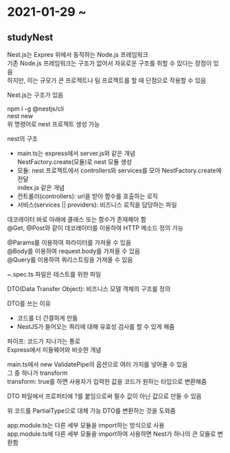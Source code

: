 # 2021-01-29 ~ 

## studyNest

Nest.js는 Expres 위에서 동작하는 Node.js 프레임워크  
기존 Node.js 프레임워크는 구조가 없어서 자유로운 구조를 취할 수 있다는 장점이 있음  
하지만, 이는 규모가 큰 프로젝트나 팀 프로젝트를 할 때 단점으로 작용할 수 있음

Nest.js는 구조가 있음

npm i -g @nestjs/cli  
nest new  
위 명령어로 nest 프로젝트 생성 가능

nest의 구조
- main.ts는 express에서 server.js와 같은 개념  
NestFactory.create(모듈)로 nest 모듈 생성
- 모듈: nest 프로젝트에서 controllers와 services를 모아 NestFactory.create에 전달  
index.js 같은 개념
- 컨트롤러(controllers): url을 받아 함수를 호출하는 로직
- 서비스(services || providers): 비즈니스 로직을 담당하는 파일

데코레이터 바로 아래에 클래스 또는 함수가 존재해야 함  
@Get, @Post와 같이 데코레이터를 이용하여 HTTP 메소드 정의 가능

@Params를 이용하여 파라미터를 가져올 수 있음  
@Body를 이용하여 request.body를 가져올 수 있음  
@Query를 이용하여 쿼리스트링을 가져올 수 있음

~.spec.ts 파일은 테스트를 위한 파일
 
DTO(Data Transfer Object): 비즈니스 모델 객체의 구조를 정의

DTO를 쓰는 이유
- 코드를 더 간결하게 만듦
- NestJS가 들어오는 쿼리에 대해 유효성 검사를 할 수 있게 해줌

파이프: 코드가 지나가는 통로  
Express에서 미들웨어와 비슷한 개념

main.ts에서 new ValidatePipe의 옵션으로 여러 가지를 넣어줄 수 있음  
그 중 하나가 transform  
transform: true를 하면 사용자가 입력한 값을 코드가 원하는 타입으로 변환해줌

DTO 파일에서 프로퍼티에 ?를 붙임으로써 필수 값이 아닌 값으로 만들 수 있음

위 코드를 PartialType으로 대체 가능
DTO를 변환하는 것을 도와줌

app.module.ts는 다른 세부 모듈을 import하는 방식으로 사용  
app.module.ts에 다른 세부 모듈을 import하여 사용하면 Nest가 하나의 큰 모듈로 변환함
